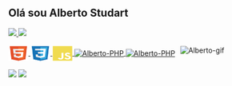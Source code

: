 ## Olá sou Alberto Studart


  <div>
    <a href="https://github.com/AlbertoStudart-dev">
  <img height="180em" src="https://github-readme-stats.vercel.app/api?username=AlbertoStudart-dev&show_icons=true&theme=dark">
  <img height="180em" src="https://github-readme-stats.vercel.app/api/top-langs?username=anuraghazra&layout=compact&langs_count=16&card_width=320&theme=dark">
  </div>

  <div style="display: inline_block"><br>
  <img align="center" alt="Alberto-HTML" height="30" width="40" src="https://raw.githubusercontent.com/devicons/devicon/master/icons/html5/html5-original.svg">
  <img align="center" alt="Alberto-CSS" height="30" width="40" src="https://raw.githubusercontent.com/devicons/devicon/master/icons/css3/css3-original.svg">
  <img align="center" alt="Alberto-Js" height="30" width="40" src="https://raw.githubusercontent.com/devicons/devicon/master/icons/javascript/javascript-plain.svg">
  <img align="center" alt="Alberto-PHP" height="50" width="50" src="https://cdn.jsdelivr.net/gh/devicons/devicon@latest/icons/php/php-original.svg">
  <img align="center" alt="Alberto-PHP" height="50" width="50" src="https://cdn.jsdelivr.net/gh/devicons/devicon@latest/icons/mysql/mysql-original-wordmark.svg">
  <img align="right" alt="Alberto-gif" height="160" width="160" src="https://media4.giphy.com/media/v1.Y2lkPTc5MGI3NjExcHhndmxuZDMwaGkxaHdpcjBreGVkZ3N2d2Zwb2F3NWVtZHR5Z252biZlcD12MV9pbnRlcm5hbF9naWZfYnlfaWQmY3Q9Zw/CuuSHzuc0O166MRfjt/giphy.gif">

  </div>

  <br>


  <div> 
  <a href = "mailto:albertomstudart@gmail.com"><img src="https://img.shields.io/badge/-Gmail-%23333?style=for-the-badge&logo=gmail&logoColor=white" target="_blank"></a>
  <a href="https://www.linkedin.com/in/alberto-studart-dev/" target="_blank"><img src="https://img.shields.io/badge/-LinkedIn-%230077B5?style=for-the-badge&logo=linkedin&logoColor=white" target="_blank"></a> 
  </div>



